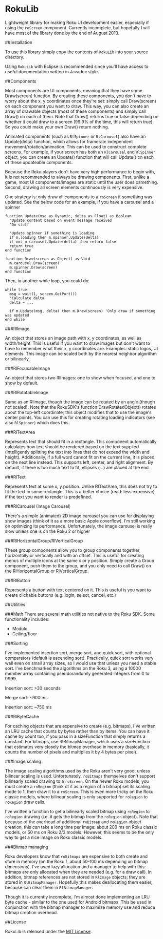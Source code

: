 RokuLib
=======

Lightweight library for making Roku UI development easier, especially if using the ``roScreen`` component. Currently incomplete, but hopefully I will have most of the library done by the end of August 2013.

##Installation

To use this library simply copy the contents of ``RokuLib`` into your source directory.

Using ``RokuLib`` with Eclipse is recommended since you'll have access to useful documentation written in Javadoc style.

##Components

Most components are UI components, meaning that they have some Draw(screen) function. By creating these components, you don't have to worry about the x, y coordinates once they're set: simply call Draw(screen) on each component you want to draw. This way, you can also create an array of drawable objects (most of these components) and simply call Draw() on each of them. Note that Draw() returns true or false depending on whether it could draw to a screen (99.9% of the time, this will return true). So you could make your own Draw() return nothing.

Animated components (such as ``RlSpinner`` or ``RlCarousel``) also have an Update(delta) function, which allows for framerate independent movement/rotation/animation. This can be used to construct complete screens. For example, if your screen has both an ``RlCarousel`` and ``RlSpinner`` object, you can create an Update() function that will call Update() on each of these updateable components.

Because the Roku players don't have very high performance to begin with, it is not recommended to always be drawing components. First, unlike a game, most UI components/images are static until the user does osmething. Second, drawing all screen elements continuously is very expensive.

One strategy is: only draw all components to a ``roScreen`` if something was updated. See the below code for an example, if you have a carousel and a spinner

```
function Update(msg as Dynamic, delta as Float) as Boolean
  'Update content based on event message received
  'Do stuff
  
  'Update spinner if something is loading
  if m.loading then m.spinner.Update(delta)
  if not m.carousel.Update(delta) then return false
  return true
end function

function Draw(screen as Object) as Void
  m.carousel.Draw(screen)
  m.spinner.Draw(screen)
end function
```

Then, in another while loop, you could do:

```
while true:
  msg = wait(1, screen.GetPort())
  'Calculate delta
  delta = ...
  
  if m.Update(msg, delta) then m.Draw(screen) 'Only draw if something was updated
end while
```

###RlImage

An object that stores an image path with x, y coordinates, as well as width/height. This is useful if you want to draw images but don't want to have to remember what their x, y coordinates are. Examples: static logos, UI elements. This image can be scaled both by the nearest neighbor algorithm or bilinearly.

###RlFocusableImage

An object that stores two RlImages: one to show when focused, and one to show by default.

###RlRotatableImage

Same as an RlImage, though the image can be rotated by an angle (though not scaled). Note that the RokuSDK's function DrawRotatedObject() rotates about the top-left coordinate; this object modifies that to use the image's center points. You can use this for creating rotating loading indicators (see also ``RlSpinner``) which does this.

###RlTextArea

Represents text that should fit in a rectangle. This component automatically calculates how text should be rendered based on the text supplied (intelligently splitting the text into lines that do not exceed the width and height). Additionally, if a full word cannot fit on the current line, it is placed on the next line instead. This supports left, center, and right alignment. By default, if there is too much text to fit, ellipses (...) are placed at the end.

###RlText

Represents text at some x, y position. Unlike RlTextArea, this does not try to fit the text in some rectangle. This is a better choice (read: less expensive) if the text you want to render is predefined.

###RlCarousel (Image Carousel)

There's a simple (animated) 2D image carousel you can use for displaying show images (think of it as a more basic Apple coverflow). I'm still working on optimizing its performance. Unfortunately, the image carousel is really slow unless one is on the Roku 2 or higher

###RlHorizontalGroup/RlVerticalGroup

These group components allow you to group components together, horizontally or vertically and with an offset. This is useful for creating menus of multiple icons at the same x or y position. Simply create a Group component, push them to the group, and you only need to call Draw() on the RlHorizontalGroup or RlVerticalGroup.

###RlButton

Represents a button with text centered on it. This is useful is you want to create clickable buttons (e.g. login, select, cancel, etc.)

##Utilities

###Math
There are several math utilities not native to the Roku SDK. Some functionality includes:

- Modulo
- Ceiling/floor

###Sorting

I've implemented insertion sort, merge sort, and quick sort, with optional comparators (default is ascending sort). Practically, quick sort works very well even on small array sizes, so I would use that unless you need a stable sort. I've benchmarked the algorithms on the Roku 3, using a 10000 member array containing pseudorandomly generated integers from 0 to 9999.

Insertion sort: >30 seconds

Merge sort: ~900 ms

Insertion sort: ~750 ms

###RlByteCache

For caching objects that are expensive to create (e.g. bitmaps), I've written an LRU cache that counts by bytes rather than by items. You can have it cache by count too, if you pass in a sizeFunction that simply returns a constant. For bitmaps, use RlBitmapManager, which uses a sizeFunction that estimates very closely the bitmap overhead in memory (basically, it counts the number of pixels and multiplies it by 4 bytes per pixel).

###Image scaling

The image scaling algorithms used by the Roku aren't very good, unless bilinear scaling is used. Unfortunately, ``roBitmaps`` themselves don't support bilinearly scaled drawing to a ``roScreen``. On the newer Roku models, you must create a ``roRegion`` (think of it as a region of a bitmap) set its scaling mode to 1, then draw it to a ``roScreen``. This is even more tricky on the Roku classic models, where bilinear scaling is only supported for ``roRegion`` to ``roRegion`` draw calls.

I've written a function to get a bilinearly scaled bitmap using ``roRegion`` to ``roRegion`` drawing (i.e. it gets the bitmap from the ``roRegion`` object). Note that because of the overhead of additional ``roBitmap`` and ``roRegion`` object creation, this *can* take a long time per image: about 200 ms on Roku classic models, or 50 ms on Roku 2/3 models. However, this seems to be the only way to get a nice image on Roku classic models.

###Bitmap managing

Roku developers know that ``roBitmaps`` are expensive to both create and store in memory (on the Roku 1, about 50-100 ms depending on bitmap dimensions). I've used lazy allocation and a manager to help with this: bitmaps are only allocated when they are needed (e.g. for a draw call). In addition, bitmap references are not stored in ``RlImage`` objects; they are stored in ``RlBitmapManager``. Hopefully this makes deallocating them easier, because can clear them in ``RlBitmapManager``. 

Though it is currently incomplete, I'm almost done implementing an LRU byte cache - similar to the one used for Android bitmaps. This be used in conjunction with the bitmap manager to maximize memory use and reduce bitmap creation overhead.

##License

RokuLib is released under the [MIT License](LICENSE).
